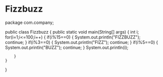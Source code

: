 # Fizzbuzz
package com.company;

public class Fizzbuzz {
    public static void main(String[] args)
    {
        int i;
        for(i=1;i<=100;i++)
        {
            if(i%15==0)
            {
                System.out.println("FIZZBUZZ");
                continue;
            }
            if(i%3==0)
            {
                System.out.println("FIZZ");
                continue;
            }
             if(i%5==0)
            {
                System.out.println("BUZZ");
                continue;
            }
            System.out.println(i);

        }
    }
}
